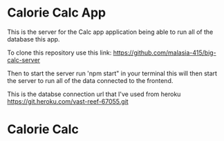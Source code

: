 # Calorie Calc App

This is the server for the Calc app application being able to run all of the database this app.

To clone this repository use this link:
https://github.com/malasia-415/big-calc-server

Then to start the server run 'npm start" in your terminal 
this will then start the server to run all of the data connected to the frontend. 

This is the databse connection url that I've used from heroku 
https://git.heroku.com/vast-reef-67055.git

# Calorie Calc 
